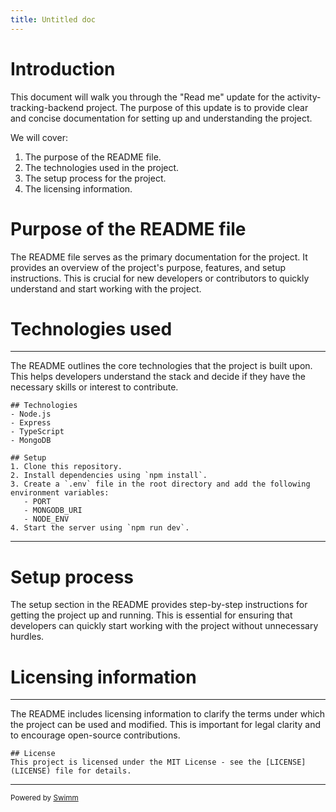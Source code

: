 ```yaml
---
title: Untitled doc
---
```

# Introduction

This document will walk you through the "Read me" update for the activity-tracking-backend project. The purpose of this update is to provide clear and concise documentation for setting up and understanding the project.

We will cover:

1. The purpose of the README file.
2. The technologies used in the project.
3. The setup process for the project.
4. The licensing information.

# Purpose of the README file

The README file serves as the primary documentation for the project. It provides an overview of the project's purpose, features, and setup instructions. This is crucial for new developers or contributors to quickly understand and start working with the project.

# Technologies used

<SwmSnippet path="/README.md" line="11">

---

The README outlines the core technologies that the project is built upon. This helps developers understand the stack and decide if they have the necessary skills or interest to contribute.

```
## Technologies
- Node.js
- Express
- TypeScript
- MongoDB

## Setup
1. Clone this repository.
2. Install dependencies using `npm install`.
3. Create a `.env` file in the root directory and add the following environment variables:
   - PORT
   - MONGODB_URI
   - NODE_ENV
4. Start the server using `npm run dev`.
```

---

</SwmSnippet>

# Setup process

The setup section in the README provides step-by-step instructions for getting the project up and running. This is essential for ensuring that developers can quickly start working with the project without unnecessary hurdles.

# Licensing information

<SwmSnippet path="/README.md" line="26">

---

The README includes licensing information to clarify the terms under which the project can be used and modified. This is important for legal clarity and to encourage open-source contributions.

```
## License
This project is licensed under the MIT License - see the [LICENSE](LICENSE) file for details.
```

---

</SwmSnippet>

<SwmMeta version="3.0.0" repo-id="Z2l0aHViJTNBJTNBYWN0aXZpdHlfYmFja2VuZCUzQSUzQXlveGF6LXZlcnNl" repo-name="activity_backend"><sup>Powered by [Swimm](https://app.swimm.io/)</sup></SwmMeta>
